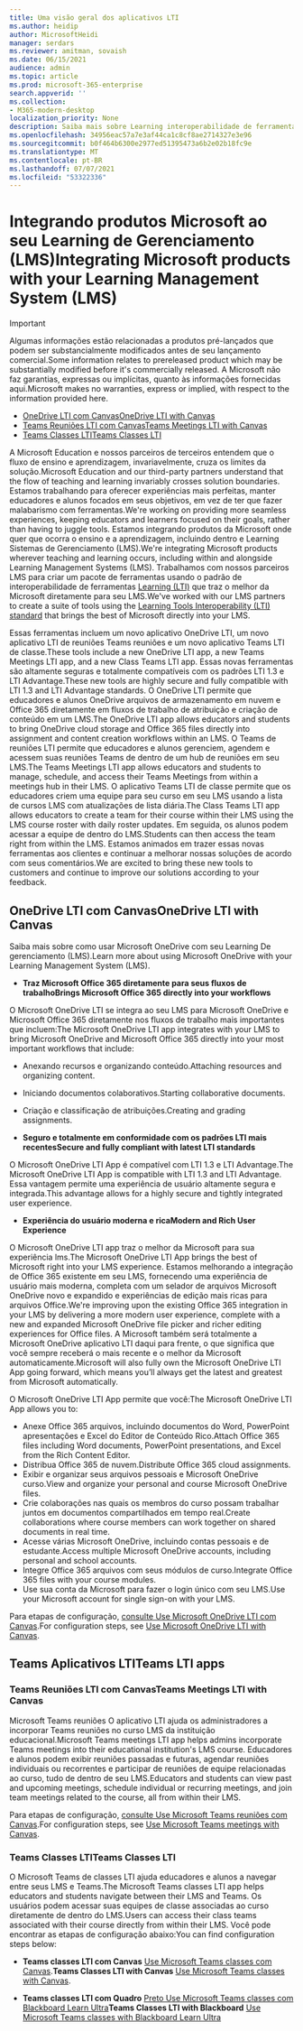 ```yaml
---
title: Uma visão geral dos aplicativos LTI
ms.author: heidip
author: MicrosoftHeidi
manager: serdars
ms.reviewer: amitman, sovaish
ms.date: 06/15/2021
audience: admin
ms.topic: article
ms.prod: microsoft-365-enterprise
search.appverid: ''
ms.collection:
- M365-modern-desktop
localization_priority: None
description: Saiba mais sobre Learning interoperabilidade de ferramentas (LTI) Office aplicativos no M365 e como eles ajudarão os educadores ao integrarem Office aplicativos ao seu sistema de gerenciamento Learning (LMS).
ms.openlocfilehash: 34956eac57a7e3af44ca1c8cf8ae2714327e3e96
ms.sourcegitcommit: b0f464b6300e2977ed51395473a6b2e02b18fc9e
ms.translationtype: MT
ms.contentlocale: pt-BR
ms.lasthandoff: 07/07/2021
ms.locfileid: "53322336"
---
```

# <a name="integrating-microsoft-products-with-your-learning-management-system-lms"></a><span data-ttu-id="409d1-103">Integrando produtos Microsoft ao seu Learning de Gerenciamento (LMS)</span><span class="sxs-lookup"><span data-stu-id="409d1-103">Integrating Microsoft products with your Learning Management System (LMS)</span></span>

> [!IMPORTANT]
> <span data-ttu-id="409d1-104">Algumas informações estão relacionadas a produtos pré-lançados que podem ser substancialmente modificados antes de seu lançamento comercial.</span><span class="sxs-lookup"><span data-stu-id="409d1-104">Some information relates to prereleased product which may be substantially modified before it's commercially released.</span></span> <span data-ttu-id="409d1-105">A Microsoft não faz garantias, expressas ou implícitas, quanto às informações fornecidas aqui.</span><span class="sxs-lookup"><span data-stu-id="409d1-105">Microsoft makes no warranties, express or implied, with respect to the information provided here.</span></span>

- [<span data-ttu-id="409d1-106">OneDrive LTI com Canvas</span><span class="sxs-lookup"><span data-stu-id="409d1-106">OneDrive LTI with Canvas</span></span>](#onedrive-lti-with-canvas)
- [<span data-ttu-id="409d1-107">Teams Reuniões LTI com Canvas</span><span class="sxs-lookup"><span data-stu-id="409d1-107">Teams Meetings LTI with Canvas</span></span>](#teams-meetings-lti-with-canvas)
- [<span data-ttu-id="409d1-108">Teams Classes LTI</span><span class="sxs-lookup"><span data-stu-id="409d1-108">Teams Classes LTI</span></span>](#teams-classes-lti)

<span data-ttu-id="409d1-109">A Microsoft Education e nossos parceiros de terceiros entendem que o fluxo de ensino e aprendizagem, invariavelmente, cruza os limites da solução.</span><span class="sxs-lookup"><span data-stu-id="409d1-109">Microsoft Education and our third-party partners understand that the flow of teaching and learning invariably crosses solution boundaries.</span></span> <span data-ttu-id="409d1-110">Estamos trabalhando para oferecer experiências mais perfeitas, manter educadores e alunos focados em seus objetivos, em vez de ter que fazer malabarismo com ferramentas.</span><span class="sxs-lookup"><span data-stu-id="409d1-110">We're working on providing more seamless experiences, keeping educators and learners focused on their goals, rather than having to juggle tools.</span></span> <span data-ttu-id="409d1-111">Estamos integrando produtos da Microsoft onde quer que ocorra o ensino e a aprendizagem, incluindo dentro e Learning Sistemas de Gerenciamento (LMS).</span><span class="sxs-lookup"><span data-stu-id="409d1-111">We're integrating Microsoft products wherever teaching and learning occurs, including within and alongside Learning Management Systems (LMS).</span></span> <span data-ttu-id="409d1-112">Trabalhamos com nossos parceiros LMS para criar um pacote de ferramentas usando o padrão de interoperabilidade de ferramentas [Learning (LTI)](https://www.imsglobal.org/activity/learning-tools-interoperability) que traz o melhor da Microsoft diretamente para seu LMS.</span><span class="sxs-lookup"><span data-stu-id="409d1-112">We've worked with our LMS partners to create a suite of tools using the [Learning Tools Interoperability (LTI) standard](https://www.imsglobal.org/activity/learning-tools-interoperability) that brings the best of Microsoft directly into your LMS.</span></span>

<span data-ttu-id="409d1-113">Essas ferramentas incluem um novo aplicativo OneDrive LTI, um novo aplicativo LTI de reuniões Teams reuniões e um novo aplicativo Teams LTI de classe.</span><span class="sxs-lookup"><span data-stu-id="409d1-113">These tools include a new OneDrive LTI app, a new Teams Meetings LTI app, and a new Class Teams LTI app.</span></span> <span data-ttu-id="409d1-114">Essas novas ferramentas são altamente seguras e totalmente compatíveis com os padrões LTI 1.3 e LTI Advantage.</span><span class="sxs-lookup"><span data-stu-id="409d1-114">These new tools are highly secure and fully compatible with LTI 1.3 and LTI Advantage standards.</span></span> <span data-ttu-id="409d1-115">O OneDrive LTI permite que educadores e alunos OneDrive arquivos de armazenamento em nuvem e Office 365 diretamente em fluxos de trabalho de atribuição e criação de conteúdo em um LMS.</span><span class="sxs-lookup"><span data-stu-id="409d1-115">The OneDrive LTI app allows educators and students to bring OneDrive cloud storage and Office 365 files directly into assignment and content creation workflows within an LMS.</span></span> <span data-ttu-id="409d1-116">O Teams de reuniões LTI permite que educadores e alunos gerenciem, agendem e acessem suas reuniões Teams de dentro de um hub de reuniões em seu LMS.</span><span class="sxs-lookup"><span data-stu-id="409d1-116">The Teams Meetings LTI app allows educators and students to manage, schedule, and access their Teams Meetings from within a meetings hub in their LMS.</span></span> <span data-ttu-id="409d1-117">O aplicativo Teams LTI de classe permite que os educadores criem uma equipe para seu curso em seu LMS usando a lista de cursos LMS com atualizações de lista diária.</span><span class="sxs-lookup"><span data-stu-id="409d1-117">The Class Teams LTI app allows educators to create a team for their course within their LMS using the LMS course roster with daily roster updates.</span></span> <span data-ttu-id="409d1-118">Em seguida, os alunos podem acessar a equipe de dentro do LMS.</span><span class="sxs-lookup"><span data-stu-id="409d1-118">Students can then access the team right from within the LMS.</span></span> <span data-ttu-id="409d1-119">Estamos animados em trazer essas novas ferramentas aos clientes e continuar a melhorar nossas soluções de acordo com seus comentários.</span><span class="sxs-lookup"><span data-stu-id="409d1-119">We are excited to bring these new tools to customers and continue to improve our solutions according to your feedback.</span></span>

## <a name="onedrive-lti-with-canvas"></a><span data-ttu-id="409d1-120">OneDrive LTI com Canvas</span><span class="sxs-lookup"><span data-stu-id="409d1-120">OneDrive LTI with Canvas</span></span>

<span data-ttu-id="409d1-121">Saiba mais sobre como usar Microsoft OneDrive com seu Learning De gerenciamento (LMS).</span><span class="sxs-lookup"><span data-stu-id="409d1-121">Learn more about using Microsoft OneDrive with your Learning Management System (LMS).</span></span>

- <span data-ttu-id="409d1-122">**Traz Microsoft Office 365 diretamente para seus fluxos de trabalho**</span><span class="sxs-lookup"><span data-stu-id="409d1-122">**Brings Microsoft Office 365 directly into your workflows**</span></span>

<span data-ttu-id="409d1-123">O Microsoft OneDrive LTI se integra ao seu LMS para Microsoft OneDrive e Microsoft Office 365 diretamente nos fluxos de trabalho mais importantes que incluem:</span><span class="sxs-lookup"><span data-stu-id="409d1-123">The Microsoft OneDrive LTI app integrates with your LMS to bring Microsoft OneDrive and Microsoft Office 365 directly into your most important workflows that include:</span></span>

- <span data-ttu-id="409d1-124">Anexando recursos e organizando conteúdo.</span><span class="sxs-lookup"><span data-stu-id="409d1-124">Attaching resources and organizing content.</span></span>
- <span data-ttu-id="409d1-125">Iniciando documentos colaborativos.</span><span class="sxs-lookup"><span data-stu-id="409d1-125">Starting collaborative documents.</span></span>
- <span data-ttu-id="409d1-126">Criação e classificação de atribuições.</span><span class="sxs-lookup"><span data-stu-id="409d1-126">Creating and grading assignments.</span></span>

- <span data-ttu-id="409d1-127">**Seguro e totalmente em conformidade com os padrões LTI mais recentes**</span><span class="sxs-lookup"><span data-stu-id="409d1-127">**Secure and fully compliant with latest LTI standards**</span></span>

<span data-ttu-id="409d1-128">O Microsoft OneDrive LTI App é compatível com LTI 1.3 e LTI Advantage.</span><span class="sxs-lookup"><span data-stu-id="409d1-128">The Microsoft OneDrive LTI App is compatible with LTI 1.3 and LTI Advantage.</span></span> <span data-ttu-id="409d1-129">Essa vantagem permite uma experiência de usuário altamente segura e integrada.</span><span class="sxs-lookup"><span data-stu-id="409d1-129">This advantage allows for a highly secure and tightly integrated user experience.</span></span>

- <span data-ttu-id="409d1-130">**Experiência do usuário moderna e rica**</span><span class="sxs-lookup"><span data-stu-id="409d1-130">**Modern and Rich User Experience**</span></span>

<span data-ttu-id="409d1-131">O Microsoft OneDrive LTI app traz o melhor da Microsoft para sua experiência lms.</span><span class="sxs-lookup"><span data-stu-id="409d1-131">The Microsoft OneDrive LTI App brings the best of Microsoft right into your LMS experience.</span></span> <span data-ttu-id="409d1-132">Estamos melhorando a integração de Office 365 existente em seu LMS, fornecendo uma experiência de usuário mais moderna, completa com um selador de arquivos Microsoft OneDrive novo e expandido e experiências de edição mais ricas para arquivos Office.</span><span class="sxs-lookup"><span data-stu-id="409d1-132">We're improving upon the existing Office 365 integration in your LMS by delivering a more modern user experience, complete with a new and expanded Microsoft OneDrive file picker and richer editing experiences for Office files.</span></span> <span data-ttu-id="409d1-133">A Microsoft também será totalmente a Microsoft OneDrive aplicativo LTI daqui para frente, o que significa que você sempre receberá o mais recente e o melhor da Microsoft automaticamente.</span><span class="sxs-lookup"><span data-stu-id="409d1-133">Microsoft will also fully own the Microsoft OneDrive LTI App going forward, which means you’ll always get the latest and greatest from Microsoft automatically.</span></span>

<span data-ttu-id="409d1-134">O Microsoft OneDrive LTI App permite que você:</span><span class="sxs-lookup"><span data-stu-id="409d1-134">The Microsoft OneDrive LTI App allows you to:</span></span>

- <span data-ttu-id="409d1-135">Anexe Office 365 arquivos, incluindo documentos do Word, PowerPoint apresentações e Excel do Editor de Conteúdo Rico.</span><span class="sxs-lookup"><span data-stu-id="409d1-135">Attach Office 365 files including Word documents, PowerPoint presentations, and Excel from the Rich Content Editor.</span></span>
- <span data-ttu-id="409d1-136">Distribua Office 365 de nuvem.</span><span class="sxs-lookup"><span data-stu-id="409d1-136">Distribute Office 365 cloud assignments.</span></span>
- <span data-ttu-id="409d1-137">Exibir e organizar seus arquivos pessoais e Microsoft OneDrive curso.</span><span class="sxs-lookup"><span data-stu-id="409d1-137">View and organize your personal and course Microsoft OneDrive files.</span></span>
- <span data-ttu-id="409d1-138">Crie colaborações nas quais os membros do curso possam trabalhar juntos em documentos compartilhados em tempo real.</span><span class="sxs-lookup"><span data-stu-id="409d1-138">Create collaborations where course members can work together on shared documents in real time.</span></span>
- <span data-ttu-id="409d1-139">Acesse várias Microsoft OneDrive, incluindo contas pessoais e de estudante.</span><span class="sxs-lookup"><span data-stu-id="409d1-139">Access multiple Microsoft OneDrive accounts, including personal and school accounts.</span></span>
- <span data-ttu-id="409d1-140">Integre Office 365 arquivos com seus módulos de curso.</span><span class="sxs-lookup"><span data-stu-id="409d1-140">Integrate Office 365 files with your course modules.</span></span>
- <span data-ttu-id="409d1-141">Use sua conta da Microsoft para fazer o login único com seu LMS.</span><span class="sxs-lookup"><span data-stu-id="409d1-141">Use your Microsoft account for single sign-on with your LMS.</span></span>

<span data-ttu-id="409d1-142">Para etapas de configuração, [consulte Use Microsoft OneDrive LTI com Canvas](use-onedrive-with-lms.md).</span><span class="sxs-lookup"><span data-stu-id="409d1-142">For configuration steps, see [Use Microsoft OneDrive LTI with Canvas](use-onedrive-with-lms.md).</span></span>

## <a name="teams-lti-apps"></a><span data-ttu-id="409d1-143">Teams Aplicativos LTI</span><span class="sxs-lookup"><span data-stu-id="409d1-143">Teams LTI apps</span></span>

### <a name="teams-meetings-lti-with-canvas"></a><span data-ttu-id="409d1-144">Teams Reuniões LTI com Canvas</span><span class="sxs-lookup"><span data-stu-id="409d1-144">Teams Meetings LTI with Canvas</span></span>

<span data-ttu-id="409d1-145">Microsoft Teams reuniões O aplicativo LTI ajuda os administradores a incorporar Teams reuniões no curso LMS da instituição educacional.</span><span class="sxs-lookup"><span data-stu-id="409d1-145">Microsoft Teams meetings LTI app helps admins incorporate Teams meetings into their educational institution's LMS course.</span></span> <span data-ttu-id="409d1-146">Educadores e alunos podem exibir reuniões passadas e futuras, agendar reuniões individuais ou recorrentes e participar de reuniões de equipe relacionadas ao curso, tudo de dentro de seu LMS.</span><span class="sxs-lookup"><span data-stu-id="409d1-146">Educators and students can view past and upcoming meetings, schedule individual or recurring meetings, and join team meetings related to the course, all from within their LMS.</span></span>

<span data-ttu-id="409d1-147">Para etapas de configuração, [consulte Use Microsoft Teams reuniões com Canvas](teams-meetings-with-canvas.md).</span><span class="sxs-lookup"><span data-stu-id="409d1-147">For configuration steps, see [Use Microsoft Teams meetings with Canvas](teams-meetings-with-canvas.md).</span></span>

### <a name="teams-classes-lti"></a><span data-ttu-id="409d1-148">Teams Classes LTI</span><span class="sxs-lookup"><span data-stu-id="409d1-148">Teams Classes LTI</span></span>

<span data-ttu-id="409d1-149">O Microsoft Teams de classes LTI ajuda educadores e alunos a navegar entre seus LMS e Teams.</span><span class="sxs-lookup"><span data-stu-id="409d1-149">The Microsoft Teams classes LTI app helps educators and students navigate between their LMS and Teams.</span></span> <span data-ttu-id="409d1-150">Os usuários podem acessar suas equipes de classe associadas ao curso diretamente de dentro do LMS.</span><span class="sxs-lookup"><span data-stu-id="409d1-150">Users can access their class teams associated with their course directly from within their LMS.</span></span> <span data-ttu-id="409d1-151">Você pode encontrar as etapas de configuração abaixo:</span><span class="sxs-lookup"><span data-stu-id="409d1-151">You can find configuration steps below:</span></span>

- <span data-ttu-id="409d1-152">**Teams classes LTI com Canvas** [Use Microsoft Teams classes com Canvas](teams-classes-with-canvas.md).</span><span class="sxs-lookup"><span data-stu-id="409d1-152">**Teams Classes LTI with Canvas** [Use Microsoft Teams classes with Canvas](teams-classes-with-canvas.md).</span></span>

- <span data-ttu-id="409d1-153">**Teams classes LTI com Quadro** [Preto Use Microsoft Teams classes com Blackboard Learn Ultra](teams-classes-with-blackboard.md)</span><span class="sxs-lookup"><span data-stu-id="409d1-153">**Teams Classes LTI with Blackboard** [Use Microsoft Teams classes with Blackboard Learn Ultra](teams-classes-with-blackboard.md)</span></span>

